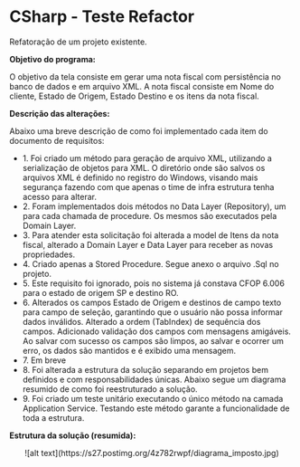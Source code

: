 # CSharp - Teste Refactor
Refatoração de um projeto existente.

<b>Objetivo do programa:</b>

O objetivo da tela consiste em gerar uma nota fiscal com persistência no banco de dados e em arquivo XML. A nota fiscal consiste em Nome do cliente, Estado de Origem, Estado Destino e os itens da nota fiscal. 

<b>Descrição das alterações:</b>

Abaixo uma breve descrição de como foi implementado cada item do documento de requisitos:

<ul>
    <li>1.	Foi criado um método para geração de arquivo XML, utilizando a serialização de objetos para XML. O diretório onde são salvos os arquivos XML é definido no registro do Windows, visando mais segurança fazendo com que apenas o time de infra estrutura tenha acesso para alterar.</li>
    <li>2.	Foram implementados dois métodos no Data Layer (Repository), um para cada chamada de procedure. Os mesmos são executados pela Domain Layer.</li>
    <li>3.	Para atender esta solicitação foi alterada a model de Itens da nota fiscal, alterado a Domain Layer e Data Layer para receber as novas propriedades.</li>
    <li>4.	Criado apenas a Stored Procedure. Segue anexo o arquivo .Sql no projeto.</li>
    <li>5.	Este requisito foi ignorado, pois no sistema já constava CFOP 6.006 para o estado de origem SP e destino RO.</li>
    <li>6.	Alterados os campos Estado de Origem e destinos de campo texto para campo de seleção, garantindo que o usuário não possa informar dados inválidos. Alterado a ordem (TabIndex) de sequência dos campos. Adicionado validação dos campos com mensagens amigáveis. Ao salvar com sucesso os campos são limpos, ao salvar e ocorrer um erro, os dados são mantidos e é exibido uma mensagem.</li>
    <li>7.	Em breve</li>
    <li>8.	Foi alterada a estrutura da solução separando em projetos bem definidos e com responsabilidades únicas. Abaixo segue um diagrama resumido de como foi reestruturado a solução.</li>
    <li>9.	Foi criado um teste unitário executando o único método na camada Application Service. Testando este método garante a funcionalidade de toda a estrutura.</li>
</ul>

<b>Estrutura da solução (resumida):</b>

<center>![alt text](https://s27.postimg.org/4z782rwpf/diagrama_imposto.jpg)</center>
